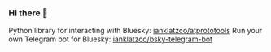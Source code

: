 ### Hi there 👋

Python library for interacting with Bluesky: [ianklatzco/atprototools](https://github.com/ianklatzco/atprototools)
Run your own Telegram bot for Bluesky: [ianklatzco/bsky-telegram-bot](https://github.com/ianklatzco/bsky-telegram-bot)


<!--
**ianklatzco/ianklatzco** is a ✨ _special_ ✨ repository because its `README.md` (this file) appears on your GitHub profile.

Here are some ideas to get you started:

- 🌱 I’m currently learning ...
- 👯 I’m looking to collaborate on ...
- 🤔 I’m looking for help with ...
- 💬 Ask me about ...
- 📫 How to reach me: ...
- 😄 Pronouns: ...
- ⚡ Fun fact: ...
-->

